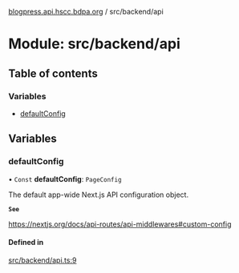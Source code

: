 [blogpress.api.hscc.bdpa.org](../README.md) / src/backend/api

# Module: src/backend/api

## Table of contents

### Variables

- [defaultConfig](src_backend_api.md#defaultconfig)

## Variables

### defaultConfig

• `Const` **defaultConfig**: `PageConfig`

The default app-wide Next.js API configuration object.

**`See`**

https://nextjs.org/docs/api-routes/api-middlewares#custom-config

#### Defined in

[src/backend/api.ts:9](https://github.com/nhscc/blogpress.api.hscc.bdpa.org/blob/764312e/src/backend/api.ts#L9)
